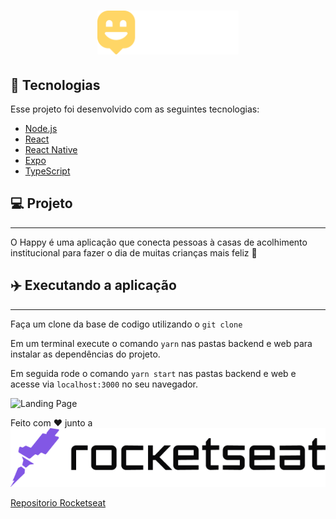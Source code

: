 <h1 align="center">
    <img alt="Happy" src="web\src\images\logo-with-text.svg" width="45%">
</h1>

## 🚀 Tecnologias

Esse projeto foi desenvolvido com as seguintes tecnologias:

- [Node.js](https://nodejs.org/en/)
- [React](https://reactjs.org)
- [React Native](https://facebook.github.io/react-native/)
- [Expo](https://expo.io/)
- [TypeScript](https://www.typescriptlang.org/)

## 💻 Projeto

---

O Happy é uma aplicação que conecta pessoas à casas de acolhimento institucional para fazer o dia de muitas crianças mais feliz 💜

## ✈️ Executando a aplicação

---

Faça um clone da base de codigo utilizando o `git clone`

Em um terminal execute o comando
`yarn` nas pastas backend e web para instalar as dependências do projeto.

Em seguida rode o comando `yarn start` nas pastas backend e web e acesse via `localhost:3000` no seu navegador.

![Landing Page](Projeto-landing-page.png)

Feito com ♥ junto a ![Rocketseat](https://github.com/brenobiancardi/React-Node-BeTheHero/raw/main/logo_rocketseat.png)

[Repositorio Rocketseat](https://github.com/rocketseat-education/nlw-03-omnistack)
